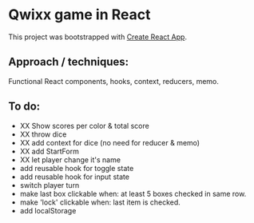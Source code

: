 # Qwixx game in React

This project was bootstrapped with [Create React App](https://github.com/facebook/create-react-app).

## Approach / techniques:

Functional React components, hooks, context, reducers, memo.

## To do:

- XX Show scores per color & total score
- XX throw dice
- XX add context for dice (no need for reducer & memo)
- XX add StartForm 
- XX let player change it's name
- add reusable hook for toggle state
- add reusable hook for input state
- switch player turn
- make last box clickable when: at least 5 boxes checked in same row.
- make 'lock' clickable when: last item is checked.
- add localStorage


